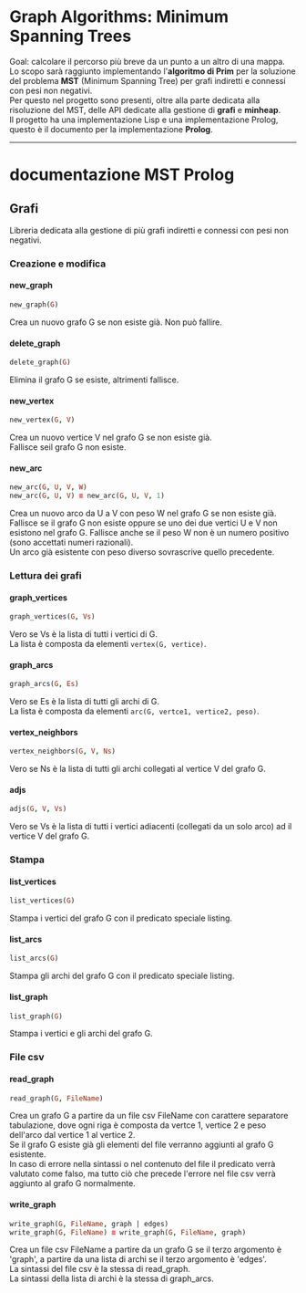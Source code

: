 # Graph Algorithms: Minimum Spanning Trees
Goal: calcolare il percorso più breve da un punto a un altro di una mappa.  
Lo scopo sarà raggiunto implementando l'**algoritmo di Prim** per la soluzione del problema **MST** (Minimum Spanning Tree) per grafi indiretti e connessi con pesi non negativi.  
Per questo nel progetto sono presenti, oltre alla parte dedicata alla risoluzione del MST, delle API dedicate alla gestione di **grafi** e **minheap**.  
Il progetto ha una implementazione Lisp e una implementazione Prolog, questo è il documento per la implementazione **Prolog**.

***

# documentazione MST Prolog

## Grafi
Libreria dedicata alla gestione di più grafi indiretti e connessi con pesi non negativi.

### Creazione e modifica

#### new_graph
```prolog
new_graph(G)
```
Crea un nuovo grafo G se non esiste già. Non può fallire.

#### delete_graph
```prolog
delete_graph(G)
```
Elimina il grafo G se esiste, altrimenti fallisce.

#### new_vertex
```prolog
new_vertex(G, V)
```
Crea un nuovo vertice V nel grafo G se non esiste già.  
Fallisce seil grafo G non esiste.

#### new_arc
```prolog
new_arc(G, U, V, W)
new_arc(G, U, V) ≡ new_arc(G, U, V, 1)
```
Crea un nuovo arco da U a V con peso W nel grafo G se non esiste già.  
Fallisce se il grafo G non esiste oppure se uno dei due vertici U e V non esistono nel grafo G. Fallisce anche se il peso W non è un numero positivo (sono accettati numeri razionali).  
Un arco già esistente con peso diverso sovrascrive quello precedente.

### Lettura dei grafi

#### graph_vertices
```prolog
graph_vertices(G, Vs)
```
Vero se Vs è la lista di tutti i vertici di G.  
La lista è composta da elementi `vertex(G, vertice)`.

#### graph_arcs
```prolog
graph_arcs(G, Es)
```
Vero se Es è la lista di tutti gli archi di G.  
La lista è composta da elementi `arc(G, vertce1, vertice2, peso)`.

#### vertex_neighbors
```prolog
vertex_neighbors(G, V, Ns)
```
Vero se Ns è la lista di tutti gli archi collegati al vertice V del grafo G.

#### adjs
```prolog
adjs(G, V, Vs)
```
Vero se Vs è la lista di tutti i vertici adiacenti (collegati da un solo arco) ad il vertice V del grafo G.

### Stampa

#### list_vertices
```prolog
list_vertices(G)
```
Stampa i vertici del grafo G con il predicato speciale listing.

#### list_arcs
```prolog
list_arcs(G)
```
Stampa gli archi del grafo G con il predicato speciale listing.

#### list_graph
```prolog
list_graph(G)
```
Stampa i vertici e gli archi del grafo G.

### File csv

#### read_graph
```prolog
read_graph(G, FileName)
```
Crea un grafo G a partire da un file csv FileName con carattere separatore tabulazione, dove ogni riga è composta da vertce 1, vertice 2 e peso dell'arco dal vertice 1 al vertice 2.  
Se il grafo G esiste già gli elementi del file verranno aggiunti al grafo G esistente.  
In caso di errore nella sintassi o nel contenuto del file il predicato verrà valutato come falso, ma tutto ciò che precede l'errore nel file csv verrà aggiunto al grafo G normalmente.

#### write_graph
```prolog
write_graph(G, FileName, graph | edges)
write_graph(G, FileName) ≡ write_graph(G, FileName, graph)
```
Crea un file csv FileName a partire da un grafo G se il terzo argomento è 'graph', a partire da una lista di archi se il terzo argomento è 'edges'.  
La sintassi del file csv è la stessa di read_graph.  
La sintassi della lista di archi è la stessa di graph_arcs.
